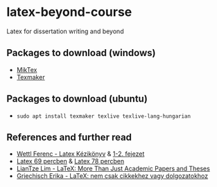# latex-beyond-course

Latex for dissertation writing and beyond

## Packages to download (windows)

* [MikTex](https://miktex.org/download)
* [Texmaker](https://www.xm1math.net/texmaker/download.html)

## Packages to download (ubuntu)

* `sudo apt install texmaker texlive texlive-lang-hungarian`

## References and further read

* [Wettl Ferenc - Latex Kézikönyv](https://math.bme.hu/latex/lakk.html) & [1-2. fejezet](https://math.bme.hu/latex/lakk_free.pdf)
* [Latex 69 percben](https://math.bme.hu/latex/dl/latex69.pdf) & [Latex 78 percben](https://math.bme.hu/latex/dl/latex78.pdf)
* [LianTze Lim - LaTeX: More Than Just Academic Papers and Theses](https://www.overleaf.com/articles/latex-more-than-just-academic-papers-and-theses/cyfvvyfrpmyn)
* [Griechisch Erika - LaTeX: nem csak cikkekhez vagy dolgozatokhoz](https://www.overleaf.com/articles/latex-nem-csak-cikkekhez-vagy-dolgozatokhoz/xwnkwqznvbxz)